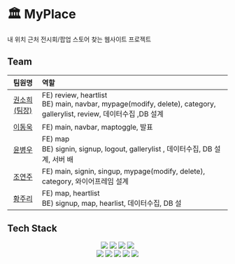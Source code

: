 # 🏛 MyPlace

내 위치 근처 전시회/팝업 스토어 찾는 웹사이트 프로젝트

## Team

|                  팀원명                   | 역할                                                                                                                     |
| :---------------------------------------: | :----------------------------------------------------------------------------------------------------------------------- |
| [권소희(팀장)](https://github.com/Aru428) | FE) review, heartlist <br/> BE) main, navbar, mypage(modify, delete), category, gallerylist, review, 데이터수집 ,DB 설계 |
|   [이동욱](https://github.com/ldw0123)    | FE) main, navbar, maptoggle, 발표                                                                                        |
|  [윤병우](https://github.com/yoonbung12)  | FE) map <br/> BE) signin, signup, logout, gallerylist , 데이터수집, DB 설계, 서버 배                                     |
|   [조연주](https://github.com/J-Yeonju)   | FE) main, signin, singup, mypage(modify, delete), category, 와이어프레임 설계                                            |
|  [황주리](https://github.com/joojooring)  | FE) map, heartlist <br/> BE) signup, map, hearlist, 데이터수집, DB 설                                                    |

## Tech Stack

<div align="center">
	<img src="https://img.shields.io/badge/HTML5-E34F26?style=flat&logo=HTML5&logoColor=white" />
	<img src="https://img.shields.io/badge/CSS3-1572B6?style=flat&logo=CSS3&logoColor=white" />
	<img src="https://img.shields.io/badge/JavaScript-F7DF1E?style=flat&logo=JavaScript&logoColor=white" />
	<img src="https://img.shields.io/badge/jQuery-0769AD?style=flat&logo=jQuery&logoColor=white" />
	<br>
	<img src="https://img.shields.io/badge/MySQL-4479A1?style=flat&logo=MySQL&logoColor=white" />
	<img src="https://img.shields.io/badge/Visual%20Studio%20Code-007ACC?style=flat&logo=VisualStudioCode&logoColor=white" />
<img src="https://img.shields.io/badge/GitHub-181717?style=flat&logo=GitHub&logoColor=white" />
<img src="https://img.shields.io/badge/Bootstrap-7952B3?style=flat&logo=Bootstrap&logoColor=white" />
<img src="https://img.shields.io/badge/nodedotjs-339933?style=flat&logo=nodedotjs&logoColor=white" />
</div>
<br>

